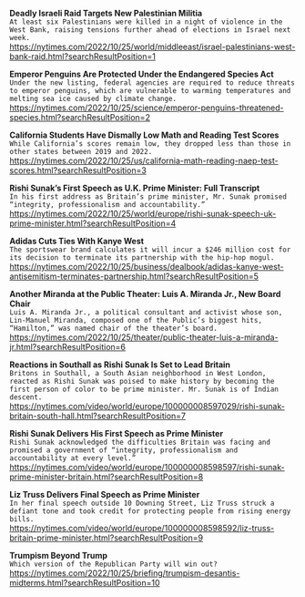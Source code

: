 **Deadly Israeli Raid Targets New Palestinian Militia**\
`At least six Palestinians were killed in a night of violence in the West Bank, raising tensions further ahead of elections in Israel next week.`\
https://nytimes.com/2022/10/25/world/middleeast/israel-palestinians-west-bank-raid.html?searchResultPosition=1

**Emperor Penguins Are Protected Under the Endangered Species Act**\
`Under the new listing, federal agencies are required to reduce threats to emperor penguins, which are vulnerable to warming temperatures and melting sea ice caused by climate change.`\
https://nytimes.com/2022/10/25/science/emperor-penguins-threatened-species.html?searchResultPosition=2

**California Students Have Dismally Low Math and Reading Test Scores**\
`While California’s scores remain low, they dropped less than those in other states between 2019 and 2022.`\
https://nytimes.com/2022/10/25/us/california-math-reading-naep-test-scores.html?searchResultPosition=3

**Rishi Sunak’s First Speech as U.K. Prime Minister: Full Transcript**\
`In his first address as Britain’s prime minister, Mr. Sunak promised “integrity, professionalism and accountability.”`\
https://nytimes.com/2022/10/25/world/europe/rishi-sunak-speech-uk-prime-minister.html?searchResultPosition=4

**Adidas Cuts Ties With Kanye West**\
`The sportswear brand calculates it will incur a $246 million cost for its decision to terminate its partnership with the hip-hop mogul.`\
https://nytimes.com/2022/10/25/business/dealbook/adidas-kanye-west-antisemitism-terminates-partnership.html?searchResultPosition=5

**Another Miranda at the Public Theater: Luis A. Miranda Jr., New Board Chair**\
`Luis A. Miranda Jr., a political consultant and activist whose son, Lin-Manuel Miranda, composed one of the Public’s biggest hits, “Hamilton,” was named chair of the theater’s board.`\
https://nytimes.com/2022/10/25/theater/public-theater-luis-a-miranda-jr.html?searchResultPosition=6

**Reactions in Southall as Rishi Sunak Is Set to Lead Britain**\
`Britons in Southall, a South Asian neighborhood in West London, reacted as Rishi Sunak was poised to make history by becoming the first person of color to be prime minister. Mr. Sunak is of Indian descent.`\
https://nytimes.com/video/world/europe/100000008597029/rishi-sunak-britain-south-hall.html?searchResultPosition=7

**Rishi Sunak Delivers His First Speech as Prime Minister**\
`Rishi Sunak acknowledged the difficulties Britain was facing and promised a government of “integrity, professionalism and accountability at every level.”`\
https://nytimes.com/video/world/europe/100000008598597/rishi-sunak-prime-minister-britain.html?searchResultPosition=8

**Liz Truss Delivers Final Speech as Prime Minister**\
`In her final speech outside 10 Downing Street, Liz Truss struck a defiant tone and took credit for protecting people from rising energy bills.`\
https://nytimes.com/video/world/europe/100000008598592/liz-truss-britain-prime-minister.html?searchResultPosition=9

**Trumpism Beyond Trump**\
`Which version of the Republican Party will win out?`\
https://nytimes.com/2022/10/25/briefing/trumpism-desantis-midterms.html?searchResultPosition=10

